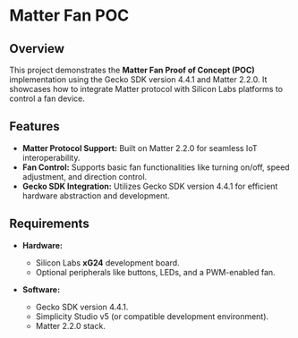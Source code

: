 # Matter Fan POC

## Overview
This project demonstrates the **Matter Fan Proof of Concept (POC)** implementation using the Gecko SDK version 4.4.1 and Matter 2.2.0. It showcases how to integrate Matter protocol with Silicon Labs platforms to control a fan device.

## Features
- **Matter Protocol Support:** Built on Matter 2.2.0 for seamless IoT interoperability.
- **Fan Control:** Supports basic fan functionalities like turning on/off, speed adjustment, and direction control.
- **Gecko SDK Integration:** Utilizes Gecko SDK version 4.4.1 for efficient hardware abstraction and development.

## Requirements
- **Hardware:**
  - Silicon Labs **xG24** development board.
  - Optional peripherals like buttons, LEDs, and a PWM-enabled fan.

- **Software:**
  - Gecko SDK version 4.4.1.
  - Simplicity Studio v5 (or compatible development environment).
  - Matter 2.2.0 stack.
